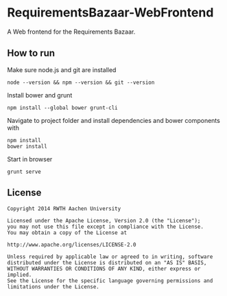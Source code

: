 RequirementsBazaar-WebFrontend
==============================

A Web frontend for the Requirements Bazaar.


How to run
----------
Make sure node.js and git are installed
```
node --version && npm --version && git --version
```
Install bower and grunt
```
npm install --global bower grunt-cli
```
Navigate to project folder and install dependencies and bower components with
```
npm install
bower install
```

Start in browser
```
grunt serve
```


License
-------

```
Copyright 2014 RWTH Aachen University

Licensed under the Apache License, Version 2.0 (the "License");
you may not use this file except in compliance with the License.
You may obtain a copy of the License at

http://www.apache.org/licenses/LICENSE-2.0

Unless required by applicable law or agreed to in writing, software
distributed under the License is distributed on an "AS IS" BASIS,
WITHOUT WARRANTIES OR CONDITIONS OF ANY KIND, either express or implied.
See the License for the specific language governing permissions and
limitations under the License.
```
